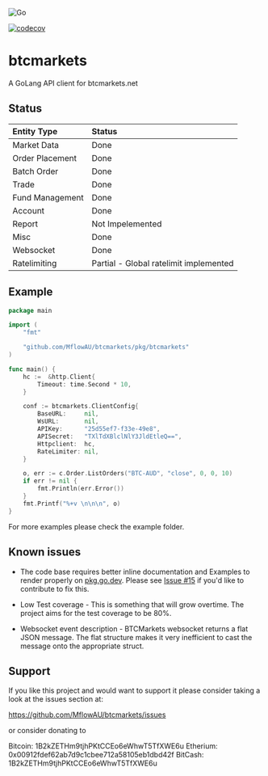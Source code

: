 ![Go](https://github.com/MflowAU/btcmarkets/workflows/Go/badge.svg?branch=master)

[![codecov](https://codecov.io/gh/MflowAU/btcmarkets/branch/master/graph/badge.svg)](https://codecov.io/gh/MflowAU/btcmarkets)

# btcmarkets
A GoLang API client for btcmarkets.net

## Status

| Entity Type  | Status             |
| :----------- |:--------------------
| Market Data  | Done
| Order Placement | Done
| Batch Order     | Done
| Trade           | Done
| Fund Management | Done
| Account         | Done
| Report          | Not Impelemented
| Misc            | Done
|Websocket        | Done
|Ratelimiting     | Partial - Global ratelimit implemented

## Example

```go
package main

import (
    "fmt"

    "github.com/MflowAU/btcmarkets/pkg/btcmarkets"
)

func main() {
    hc :=  &http.Client{
        Timeout: time.Second * 10,
    }

    conf := btcmarkets.ClientConfig{
        BaseURL:     nil,
        WsURL:       nil,
        APIKey:      "25d55ef7-f33e-49e8",
        APISecret:   "TXlTdXBlclNlY3JldEtleQ==",
        Httpclient:  hc,
        RateLimiter: nil,
    }

    o, err := c.Order.ListOrders("BTC-AUD", "close", 0, 0, 10)
    if err != nil {
        fmt.Println(err.Error())
    }
    fmt.Printf("%+v \n\n\n", o)
}

```

For more examples please check the example folder.

## Known issues

* The code base requires better inline documentation and Examples to render properly on [pkg.go.dev](https://pkg.go.dev). Please see [Issue #15](https://github.com/MflowAU/btcmarkets/issues/15) if you'd like to contribute to fix this.

* Low Test coverage - This is something that will grow overtime. The project aims for the test coverage to be 80%.

* Websocket event description - BTCMarkets websocket returns a flat JSON message. The flat structure makes it very inefficient to cast the message onto the appropriate struct.

## Support

If you like this project and would want to support it please consider taking a look
at the issues section at:

https://github.com/MflowAU/btcmarkets/issues

or consider donating to

Bitcoin:  1B2kZETHm9tjhPKtCCEo6eWhwT5TfXWE6u
Etherium: 0x00912fdef62ab7d9c1cbee712a58105eb1dbd42f
BitCash:  1B2kZETHm9tjhPKtCCEo6eWhwT5TfXWE6u
